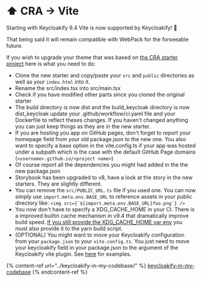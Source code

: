 # ⬆️ CRA -> Vite

Starting with Keycloakify 9.4 Vite is now supported by Keycloakify! 🥳

That being said it will remain compatible with WebPack for the forseeable future.

If you wish to upgrade your theme that was based on [the CRA starter project](https://github.com/keycloakify/keycloakify-starter-cra) here is what you need to do:

* Clone the new starter and copy/paste your `src` and `public` directories as well as your `index.html` into it.
* Rename the src/index.tsx into src/main.tsx
* Check if you have modified other parts since you cloned the original starter
* The build directory is now dist and the build\_keycloak directory is now dist\_keycloak update your .github/workflow/ci.yaml file and your Dockerfile to reflect theses changes. If you haven't changed anything you can just keep things as they are in the new starter.
* If you are hosting you app on GitHub pages, don't forget to report your homepage field from your old package.json to the new one. You also want to specify a base option in the vite.config.ts if your app was hosted under a subpath which is the case with the default GitHub Page domains (`<username>.github.io/<project name>`)
* Of course report all the dependencies you might had added in the the new package.json
* Storybook has been upgraded to v8, have a look at the story in the new starters. They are slightly different.
* You can remove the `src/PUBLIC_URL.ts` file if you used one. You can now simply use `import.meta.env.BASE_URL` to reference assets in your public directory like: ``<img src={`${import.meta.env.BASE_URL}foo.png`} />``
* You now don't have to specify a XDG\_CACHE\_HOME in your CI. There is a improved builtin cache mechanism in v9.4 that dramatically improve build speed. [If you still provide the XDG\_CACHE\_HOME var env](https://github.com/keycloakify/keycloakify-starter-cra/blob/2da558a3e7c0e1a4c420eda14adb9ecdd4284ee8/.github/workflows/ci.yaml#L21) you must also provide it to the yarn build script.
* (OPTIONAL) You might want to move your Keycloakify configuration from your `package.json` to your `vite.config.ts`. You just need to move your keycloakify field in your package.json to the argument of the Keycloakify vite plugin. See [here](../configuration-options/) for examples.

{% content-ref url="../keycloakify-in-my-codebase/" %}
[keycloakify-in-my-codebase](../keycloakify-in-my-codebase/)
{% endcontent-ref %}
